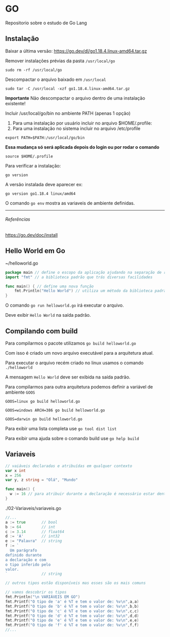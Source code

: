 # GO
Repositorio sobre o estudo de Go Lang

## Instalação
Baixar a última versão: https://go.dev/dl/go1.18.4.linux-amd64.tar.gz

Remover instalações prévias da pasta `/usr/local/go`

`sudo rm -rf /usr/local/go`

Descompactar o arquivo baixado em `/usr/local`

`sudo tar -C /usr/local -xzf go1.18.4.linux-amd64.tar.gz`

**Importante**
Não descompactar o arquivo dentro de uma instalação existente!

Incluir /usr/local/go/bin no ambiente PATH (apenas 1 opção)
1. Para uma instalação por usuário incluir no arquivo $HOME/.profile:
2. Para uma instalação no sistema incluir no arquivo /etc/profile

`export PATH=$PATH:/usr/local/go/bin`

**Essa mudança só será aplicada depois do login ou por rodar o comando**

`source $HOME/.profile`

Para verificar a instalação:

`go version`

A versão instalada deve aparecer ex: 

`go version go1.18.4 linux/amd64`

O comando `go env` mostra as variaveis de ambiente definidas.

---
###### Referências
https://go.dev/doc/install

## Hello World em Go

~/helloworld.go
```go
package main // define o escopo da aplicação ajudando na separação de responsabilidade
import "fmt" // a biblioteca padrão que trás diversas facilidades

func main() { // define uma nova função 
	fmt.Println("Hello World") // utiliza um método da biblioteca padrão para imprimir a mensagem na tela
}
```

O comando `go run helloworld.go` irá executar o arquivo.

Deve exibir `Hello World` na saída padrão.

## Compilando com build

Para compilarmos o pacote utilizamos `go build helloworld.go`

Com isso é criado um novo arquivo executável para a arquitetura atual. 

Para executar o arquivo recém criado no linux usamos o comando `./helloworld` 

A mensagem `Hello World` deve ser exibida na saída padrão.

Para compilarmos para outra arquitetura podemos definir a variável de ambiente `GOOS`

`GOOS=linux go build helloworld.go`

`GOOS=windows ARCH=386 go build helloworld.go`

`GOOS=darwin go build helloworld.go`

Para exibir uma lista completa use `go tool dist list`

Para exibir uma ajuda sobre o comando build use `go help build`

## Variaveis

```go
// vaiáveis declaradas e atribuídas em qualquer contexto
var x int
x = 256
var y, z string = "Olá", "Mundo"

func main() {
  w := 16 // para atribuir durante a declaração é necessário estar dentro do escopo da função
}
```

  ./02-Variaveis/variaveis.go
```go	
//...
a := true       // bool
b := 64         // int
c := 3.14       // float64
d := 'A'        // int32
e := "Palavra"  // string
f := `
  Um parágrafo
definido durante
a declaração e com
o tipo inferido pelo
valor.
`               // string

// outros tipos estão disponíveis mas esses são os mais comuns

// vamos descobrir os tipos
fmt.Println("\n VARIÁVEIS EM GO")
fmt.Printf("O tipo de 'a' é %T e tem o valor de: %v\n",a,a)
fmt.Printf("O tipo de 'b' é %T e tem o valor de: %v\n",b,b)
fmt.Printf("O tipo de 'c' é %T e tem o valor de: %v\n",c,c)
fmt.Printf("O tipo de 'd' é %T e tem o valor de: %v\n",d,d)
fmt.Printf("O tipo de 'e' é %T e tem o valor de: %v\n",e,e)
fmt.Printf("O tipo de 'f' é %T e tem o valor de: %v\n",f,f)
//...
```